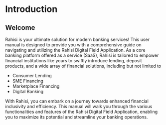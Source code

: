 # Introduction

## Welcome

Rahisi is your ultimate solution for modern banking services! This user manual is designed to provide you with a comprehensive guide on navigating and utilizing the Rahisi Digital Field Application. As a core banking platform offered as a service (SaaS), Rahisi is tailored to empower financial institutions like yours to swiftly introduce lending, deposit products, and a wide array of financial solutions, including but not limited to

* Consumer Lending
* SME Financing
* Marketplace Financing
* Digital Banking

With Rahisi, you can embark on a journey towards enhanced financial inclusivity and efficiency. This manual will walk you through the various functionalities and features of the Rahisi Digital Field Application, enabling you to maximize its potential and streamline your banking operations.

